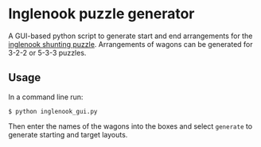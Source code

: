 # Inglenook puzzle generator #

A GUI-based python script to generate start and end arrangements for the [inglenook shunting puzzle](http://www.wymann.info/ShuntingPuzzles/sw-inglenook.html). Arrangements of wagons can be generated for 3-2-2 or 5-3-3 puzzles.

## Usage ##

In a command line run:

```
$ python inglenook_gui.py
```

Then enter the names of the wagons into the boxes and select `generate` to generate starting and target layouts.
